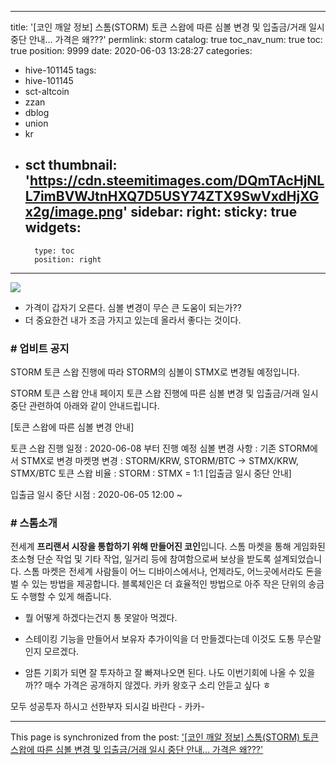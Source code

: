 
---
title: '[코인 깨알 정보]  스톰(STORM) 토큰 스왑에 따른 심볼 변경 및 입출금/거래 일시 중단 안내...  가격은 왜???'
permlink: storm
catalog: true
toc_nav_num: true
toc: true
position: 9999
date: 2020-06-03 13:28:27
categories:
- hive-101145
tags:
- hive-101145
- sct-altcoin
- zzan
- dblog
- union
- kr
- sct
thumbnail: 'https://cdn.steemitimages.com/DQmTAcHjNLL7imBVWJtnHXQ7D5USY74ZTX9SwVxdHjXGx2g/image.png'
sidebar:
    right:
        sticky: true
widgets:
    -
        type: toc
        position: right
---


![](https://cdn.steemitimages.com/DQmTAcHjNLL7imBVWJtnHXQ7D5USY74ZTX9SwVxdHjXGx2g/image.png)

- 가격이 갑자기 오른다. 
심볼 변경이 무슨 큰 도움이 되는가?? 
-  더 중요한건 내가 조금 가지고 있는데 올라서
좋다는 것이다. 

### # 업비트 공지


STORM 토큰 스왑 진행에 따라 STORM의 심볼이 STMX로 
변경될 예정입니다.

STORM 토큰 스왑 안내 페이지
토큰 스왑 진행에 따른 심볼 변경 및 입출금/거래 일시 중단 관련하여 아래와 같이 안내드립니다.

[토큰 스왑에 따른 심볼 변경 안내]



토큰 스왑 진행 일정 : 2020-06-08 부터 진행 예정
심볼 변경 사항 : 기존 STORM에서 STMX로 변경
마켓명 변경 : STORM/KRW, STORM/BTC → STMX/KRW, STMX/BTC
토큰 스왑 비율 : STORM : STMX = 1:1
[입출금 일시 중단 안내]

입출금 일시 중단 시점 : 2020-06-05 12:00 ~

### # 스톰소개
전세계 **프리랜서 시장을 통합하기 위해 만들어진 코인**입니다. 스톰 마켓을 통해 게임화된 초소형 단순 작업 및 기타 작업, 일거리 등에 참여함으로써 보상을 받도록 설계되었습니다. 스톰 마켓은 전세계 사람들이 어느 디바이스에서나, 언제라도, 어느곳에서라도 돈을 벌 수 있는 방법을 제공합니다. 블록체인은 더 효율적인 방법으로 아주 작은 단위의 송금도 수행할 수 있게 해줍니다.

-  뭘 어떻게 하겠다는건지 통 못알아 먹겠다. 
- 스테이킹 기능을 만들어서 보유자 추가이익을 더 만들겠다는데
이것도 도통 무슨말인지 모르겠다. 

-  암튼 기회가 되면 잘 투자하고 잘 빠져나오면 된다. 
 나도 이번기회에 나올 수 있을까?? 
매수 가격은 공개하지 않겠다.  카카 왕호구 소리 안듣고 싶다 ㅎ

모두 성공투자 하시고 선한부자 되시길 바란다 - 카카-

- - -

This page is synchronized from the post: ['[코인 깨알 정보]  스톰(STORM) 토큰 스왑에 따른 심볼 변경 및 입출금/거래 일시 중단 안내...  가격은 왜???'](https://steemit.com/@kibumh/storm)
